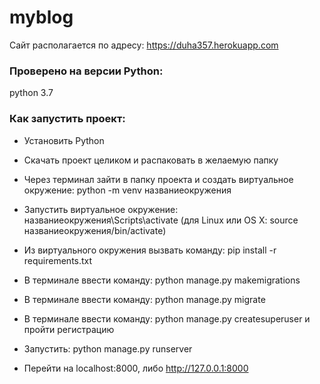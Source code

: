# myblog
Сайт располагается по адресу: https://duha357.herokuapp.com

### Проверено на версии Python:
python 3.7

### Как запустить проект:
- Установить Python

- Скачать проект целиком и распаковать в желаемую папку

- Через терминал зайти в папку проекта и создать виртуальное окружение: python -m venv названиеокружения

- Запустить виртуальное окружение: названиеокружения\Scripts\activate (для Linux или OS X: source названиеокружения/bin/activate)

- Из виртуального окружения вызвать команду: pip install -r requirements.txt

- В терминале ввести команду: python manage.py makemigrations

- В терминале ввести команду: python manage.py migrate

- В терминале ввести команду: python manage.py createsuperuser и пройти регистрацию

- Запустить: python manage.py runserver

- Перейти на localhost:8000, либо http://127.0.0.1:8000

